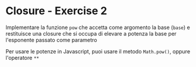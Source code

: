 # Closure - Exercise 2
Implementare la funzione `pow` che accetta come argomento la base (`base`) e restituisce una closure che si occupa di elevare a potenza la base per l'esponente passato come parametro

Per usare le potenze in Javascript, puoi usare il metodo `Math.pow()`, oppure l'operatore `**`